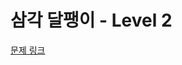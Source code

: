 # 삼각 달팽이 - Level 2

[문제 링크](https://school.programmers.co.kr/learn/courses/30/lessons/68645?language=kotlin)
